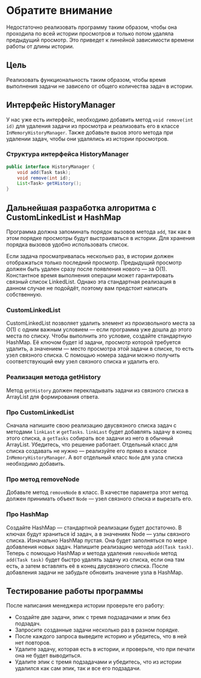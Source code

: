 # Обратите внимание

Недостаточно реализовать программу таким образом, чтобы она проходила по всей истории просмотров и только потом удаляла предыдущий просмотр. Это приведет к линейной зависимости времени работы от длины истории.

## Цель

Реализовать функциональность таким образом, чтобы время выполнения задачи не зависело от общего количества задач в истории.

## Интерфейс HistoryManager

У нас уже есть интерфейс, необходимо добавить метод `void remove(int id)` для удаления задачи из просмотра и реализовать его в классе `InMemoryHistoryManager`. Также добавьте вызов этого метода при удалении задач, чтобы они удалялись из истории просмотров.

### Структура интерфейса HistoryManager

```java
public interface HistoryManager {
    void add(Task task);
    void remove(int id);
    List<Task> getHistory();
}
```

## Дальнейшая разработка алгоритма с CustomLinkedList и HashMap

Программа должна запоминать порядок вызовов метода `add`, так как в этом порядке просмотры будут выстраиваться в истории. Для хранения порядка вызовов удобно использовать список.

Если задача просматривалась несколько раз, в истории должен отображаться только последний просмотр. Предыдущий просмотр должен быть удален сразу после появления нового — за O(1). Константное время выполнения операции может гарантировать связный список LinkedList. Однако эта стандартная реализация в данном случае не подойдёт, поэтому вам предстоит написать собственную.

### CustomLinkedList

CustomLinkedList позволяет удалить элемент из произвольного места за O(1) с одним важным условием — если программа уже дошла до этого места по списку. Чтобы выполнить это условие, создайте стандартную HashMap. Её ключом будет id задачи, просмотр которой требуется удалить, а значением — место просмотра этой задачи в списке, то есть узел связного списка. С помощью номера задачи можно получить соответствующий ему узел связного списка и удалить его.

### Реализация метода getHistory

Метод `getHistory` должен перекладывать задачи из связного списка в ArrayList для формирования ответа.

### Про CustomLinkedList

Сначала напишите свою реализацию двусвязного списка задач с методами `linkLast` и `getTasks`. `linkLast` будет добавлять задачу в конец этого списка, а `getTasks` собирать все задачи из него в обычный ArrayList. Убедитесь, что решение работает. Отдельный класс для списка создавать не нужно — реализуйте его прямо в классе `InMemoryHistoryManager`. А вот отдельный класс `Node` для узла списка необходимо добавить.

### Про метод removeNode

Добавьте метод `removeNode` в класс. В качестве параметра этот метод должен принимать объект `Node` — узел связного списка и вырезать его.

### Про HashMap

Создайте HashMap — стандартной реализации будет достаточно. В ключах будут храниться id задач, а в значениях Node — узлы связного списка. Изначально HashMap пустая. Она будет заполняться по мере добавления новых задач. Напишите реализацию метода `add(Task task)`. Теперь с помощью HashMap и метода удаления `removeNode` метод `add(Task task)` будет быстро удалять задачу из списка, если она там есть, а затем вставлять её в конец двусвязного списка. После добавления задачи не забудьте обновить значение узла в HashMap.

## Тестирование работы программы

После написания менеджера истории проверьте его работу:

- Создайте две задачи, эпик с тремя подзадачами и эпик без подзадач.
- Запросите созданные задачи несколько раз в разном порядке.
- После каждого запроса выведите историю и убедитесь, что в ней нет повторов.
- Удалите задачу, которая есть в истории, и проверьте, что при печати она не будет выводиться.
- Удалите эпик с тремя подзадачами и убедитесь, что из истории удалился как сам эпик, так и все его подзадачи.
